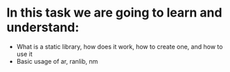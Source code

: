 # In this task we are going to learn and understand:
- What is a static library, how does it work, how to create one, and how to use it
- Basic usage of ar, ranlib, nm
